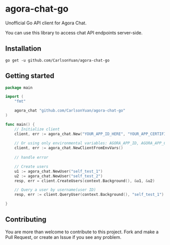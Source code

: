 # agora-chat-go

Unofficial Go API client for Agora Chat.  

You can use this library to access chat API endpoints server-side.

## Installation
```
go get -u github.com/CarlsonYuan/agora-chat-go
```

## Getting started
```go
package main

import (
	"fmt"

	agora_chat "github.com/CarlsonYuan/agora-chat-go"
)

func main() {
    // Initialize client
    client, err := agora_chat.New("YOUR_APP_ID_HERE", "YOUR_APP_CERTIFICATE_HERE", "YOUR_BASE_URL_HERE")
    
    // Or using only environmental variables: AGORA_APP_ID, AGORA_APP_CERTIFICATE, AGORA_CHAT_BASEURL
	client, err := agora_chat.NewClientFromEnvVars()
    
    // handle error

    // Create users
	u1 := agora_chat.NewUser("self_test_1")
	u2 := agora_chat.NewUser("self_test_2")
	resp, err = client.CreateUsers(context.Background(), &u1, &u2)

    // Query a user by username(user ID)
	resp, err := client.QueryUser(context.Background(), "self_test_1")

}
```

## Contributing
You are more than welcome to contribute to this project. Fork and make a Pull Request, or create an Issue if you see any problem.
